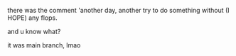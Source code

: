 there was the comment 'another day, another try to do something without (I HOPE) any flops.

and u know what?

it was main branch, lmao
